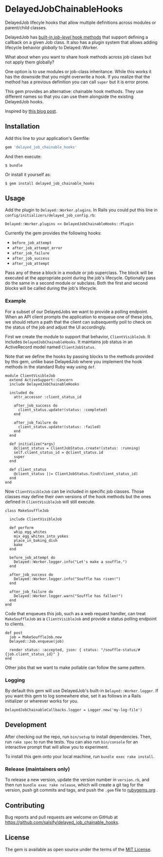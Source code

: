 # DelayedJobChainableHooks

DelayedJob lifecyle hooks that allow multiple definitions across modules or parent/child classes.

DelayedJob has [built-in *job-level* hook methods](https://github.com/collectiveidea/delayed_job#hooks) that support defining a callback on a given Job class.
It also has a plugin system that allows adding lifecycle behavior *globally* to Delayed::Worker.

What about when you want to share hook methods across job clases but not apply them globally?

One option is to use modules or job-class inheritance. While this works it has the downside that you might overwrite a hook.
If you realize that the method has a previous definition you can call `super` but it is error prone.

This gem provides an alternative: chainable hook methods. They use different names so that you can use them alongside the existing DelayedJob hooks.

Inspired by [this blog post](https://www.salsify.com/blog/engineering/delayed-jobs-callbacks-and-hooks-in-rails).

## Installation

Add this line to your application's Gemfile:

```ruby
gem 'delayed_job_chainable_hooks'
```

And then execute:

    $ bundle

Or install it yourself as:

    $ gem install delayed_job_chainable_hooks

## Usage

Add the plugin to `Delayed::Worker.plugins`. In Rails you could put this line in `config/initializers/delayed_job_config.rb`:

```
Delayed::Worker.plugins << DelayedJobChainableHooks::Plugin
```

Currently the gem provides the following hooks:

- `before_job_attempt`
- `after_job_attempt_error`
- `after_job_failure`
- `after_job_success`
- `after_job_attempt`

Pass any of these a block in a module or job superclass. The block will be executed at the appropriate point during the job's lifecycle.
Optionally pass do the same in a second module or subclass. Both the first and second blocks will be called during the job's lifecycle.

### Example

For a subset of our DelayedJobs we want to provide a polling endpoint. When an API client
prompts the application to enqueue one of these jobs, we should return a path that the
client can subsequently poll to check on the status of the job and adjust the UI accordingly.

First we create the module to support that behavior, `ClientVisibleJob`.
It includes `DelayedJobChainableHooks`. It maintains job status in
an ActiveRecord model named `ClientJobStatus`.

Note that we define the hooks by passing blocks to the methods provided by this gem,
unlike base DelayedJob where you implement the hook methods in the standard Ruby way using `def`.

```
module ClientVisibleJob
  extend ActiveSupport::Concern
  include DelayedJobChainableHooks

  included do
    attr_accessor :client_status_id

    after_job_success do
      client_status.update!(status: :completed)
    end

    after_job_failure do
      client_status.update!(status: :failed)
    end
  end

  def initialize(*args)
    @client_status = ClientJobStatus.create!(status: :running)
    self.client_status_id = @client_status.id
    super
  end

  def client_status
    @client_status ||= ClientJobStatus.find(client_status_id)
  end
end
```

Now `ClientVisibleJob` can be included in specific job classes. Those classes
may define their own versions of the hook methods but the ones defined in
`ClientVisibleJob` will still execute.

```
class MakeSouffleJob

  include ClientVisibleJob

  def perform
    whip_egg_whites
    mix_egg_whites_into_yokes
    place_in_baking_dish
    bake
  end

  before_job_attempt do
    Delayed::Worker.logger.info("Let's make a souffle.")
  end

  after_job_success do
    Delayed::Worker.logger.info("Souffle has risen!")
  end

  after_job_failure do
    Delayed::Worker.logger.warn("Souffle has fallen!")
  end
end
```

Code that enqueues this job, such as a web request handler, can treat `MakeSouffleJob`
as a `ClientVisibleJob` and provide a status polling endpoint to clients.

```
def post
  job = MakeSouffleJob.new
  Delayed::Job.enqueue(job)

  render status: :accepted, json: { status: "/souffle-status/#{job.client_status_id}" }
end
```

Other jobs that we want to make pollable can follow the same pattern.


### Logging

By default this gem will use DelayedJob's built-in `Delayed::Worker.logger`. If you want this gem to log somewhere else, set it as follows in a Rails initializer or wherever works for you.

```
DelayedJobChainableCallbacks.logger = Logger.new('my-log-file')
```

## Development

After checking out the repo, run `bin/setup` to install dependencies. Then,
run `rake spec` to run the tests. You can also run `bin/console` for an
interactive prompt that will allow you to experiment.

To install this gem onto your local machine, run `bundle exec rake install`. 

### Release (maintainers only)

To release a new version, update the version number in `version.rb`, and then
run `bundle exec rake release`, which will create a git tag for the version,
push git commits and tags, and push the `.gem` file to
[rubygems.org](https://rubygems.org)
.

## Contributing

Bug reports and pull requests are welcome on GitHub at
https://github.com/salsify/delayed_job_chainable_hooks.

## License

The gem is available as open source under the terms of the
[MIT License](http://opensource.org/licenses/MIT).
